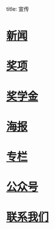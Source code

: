 title: 宣传

# [新闻](/news/index)
# [奖项](awards)
# [奖学金](scholarships)
# [海报](poster)
# [专栏](column)
# [公众号](wechat)
# [联系我们](contact)

